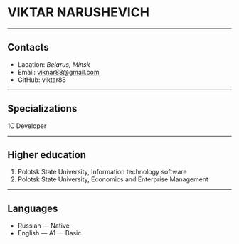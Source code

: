 # VIKTAR NARUSHEVICH
***
## Contacts
* Lacation: *Belarus, Minsk*
* Email: viknar88@gmail.com
* GitHub: viktar88
***
## Specializations
1C Developer
***
## Higher education
1. Polotsk State University, Information technology software
2. Polotsk State University, Economics and Enterprise Management
***
## Languages
* Russian — Native
* English — A1 — Basic
